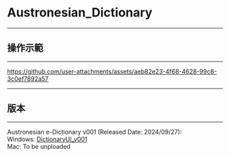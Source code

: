 # Austronesian_Dictionary
--- 
## 操作示範 
--- 
https://github.com/user-attachments/assets/aeb82e23-4f68-4628-99c8-3c0ef7892a57 

--- 
## 版本
--- 
Austronesian e-Dictionary v001 (Released Date: 2024/09/27):  
Windows: [DictionaryUI_v001](https://drive.google.com/file/d/1hAOvMYth_hLFBQUuX6evmBrSu5CWCEsL/view?usp=sharing)  
Mac: To be unploaded  
